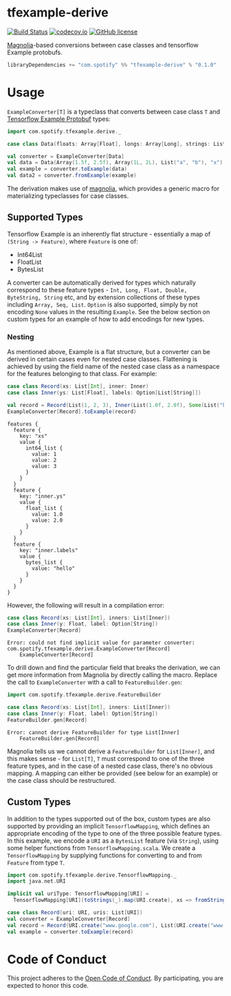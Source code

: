 tfexample-derive
==================

[![Build Status](https://travis-ci.com/spotify/tfexample-derive.svg?token=RuxhZ5UxBe3qBBNtxKVz&branch=master)](https://github.com/spotify/tfexample-derive)
[![codecov.io](https://codecov.io/github/spotify/tfexample-derive/coverage.svg?branch=master)](https://codecov.io/github/spotify/tfexample-derive?branch=master)
[![GitHub license](https://img.shields.io/github/license/spotify/tfexample-derive.svg)](./LICENSE)

[Magnolia](https://github.com/propensive/magnolia)-based conversions between case classes and tensorflow Example protobufs.


```scala
libraryDependencies += "com.spotify" %% "tfexample-derive" % "0.1.0"
```

# Usage

`ExampleConverter[T]` is a typeclass that converts between case class `T` and [Tensorflow Example Protobuf](https://github.com/tensorflow/tensorflow/blob/master/tensorflow/core/example/example.proto) types:

```scala
import com.spotify.tfexample.derive._

case class Data(floats: Array[Float], longs: Array[Long], strings: List[String], label: String)

val converter = ExampleConverter[Data]
val data = Data(Array(1.5f, 2.5f), Array(1L, 2L), List("a", "b"), "x")
val example = converter.toExample(data)
val data2 = converter.fromExample(example)
```

The derivation makes use of [magnolia](https://github.com/propensive/magnolia), which provides a generic macro for materializing typeclasses
for case classes.

## Supported Types

Tensorflow Example is an inherently flat structure - essentially a map of `(String -> Feature)`, where `Feature` is one of:

- Int64List
- FloatList
- BytesList

A converter can be automatically derived for types which naturally correspond to these feature types - `Int, Long, Float, Double, ByteString, String` etc, and by extension
collections of these types including `Array, Seq, List`. `Option` is also supported, simply by not encoding `None` values in the resulting `Example`. See the below section on custom types for an example of how to add encodings for new types.

### Nesting

As mentioned above, Example is a flat structure, but a converter can be derived in certain cases even for nested case classes. Flattening is achieved by using the field name of the nested case
class as a namespace for the features belonging to that class. For example:

```scala
case class Record(xs: List[Int], inner: Inner)
case class Inner(ys: List[Float], labels: Option[List[String]])

val record = Record(List(1, 2, 3), Inner(List(1.0f, 2.0f), Some(List("hello"))))
ExampleConverter[Record].toExample(record)
```

```
features {
  feature {
    key: "xs"
    value {
      int64_list {
        value: 1
        value: 2
        value: 3
      }
    }
  }
  feature {
    key: "inner.ys"
    value {
      float_list {
        value: 1.0
        value: 2.0
      }
    }
  }
  feature {
    key: "inner.labels"
    value {
      bytes_list {
        value: "hello"
      }
    }
  }
}
```

However, the following will result in a compilation error:

```scala
case class Record(xs: List[Int], inners: List[Inner])
case class Inner(y: Float, label: Option[String])
ExampleConverter[Record]
```

```
Error: could not find implicit value for parameter converter: com.spotify.tfexample.derive.ExampleConverter[Record]
    ExampleConverter[Record]
```

To drill down and find the particular field that breaks the derivation, we can get more information from Magnolia by directly calling
the macro. Replace the call to `ExampleConverter` with a call to `FeatureBuilder.gen`:

```scala
import com.spotify.tfexample.derive.FeatureBuilder

case class Record(xs: List[Int], inners: List[Inner])
case class Inner(y: Float, label: Option[String])
FeatureBuilder.gen[Record]
```

```
Error: cannot derive FeatureBuilder for type List[Inner]
    FeatureBuilder.gen[Record]
```

Magnolia tells us we cannot derive a `FeatureBuilder` for `List[Inner]`, and this makes sense - for `List[T]`, `T` must correspond to one
of the three feature types, and in the case of a nested case class, there's no obvious mapping. A mapping can either be provided (see below for an example)
or the case class should be restructured. 

## Custom Types

In addition to the types supported out of the box, custom types are also supported by providing an implicit `TensorflowMapping`, which defines an
appropriate encoding of the type to one of the three possible feature types. In this example, we encode a `URI` as a `BytesList` feature (via `String`),
using some helper functions from `TensorflowMapping.scala`. We create a `TensorflowMapping` by supplying functions for converting to and from `Feature` from
type `T`.

```scala
import com.spotify.tfexample.derive.TensorflowMapping._
import java.net.URI

implicit val uriType: TensorflowMapping[URI] =
  TensorflowMapping[URI](toStrings(_).map(URI.create), xs => fromStrings(xs.map(_.toString)))

case class Record(uri: URI, uris: List[URI])
val converter = ExampleConverter[Record]
val record = Record(URI.create("www.google.com"), List(URI.create("www.foobar.com")))
val example = converter.toExample(record)
```

# Code of Conduct

This project adheres to the [Open Code of Conduct][code-of-conduct]. By participating, you are expected to honor this code.

[code-of-conduct]: https://github.com/spotify/code-of-conduct/blob/master/code-of-conduct.md